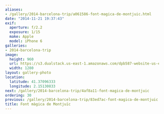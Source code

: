 ```yaml
---
aliases:
- /gallery/2014-barcelona-trip/a061586-font-magica-de-montjuic.html
date: "2014-11-21 19:37:43"
exif:
  aperture: f/2.2
  exposure: 1/15
  make: Apple
  model: iPhone 6
galleries:
- 2014-barcelona-trip
image:
  height: 960
  url: https://s3.dualstack.us-east-1.amazonaws.com/dpb587-website-us-east-1/asset/gallery/2014-barcelona-trip/a061586-font-magica-de-montjuic~1280.jpg
  width: 1280
layout: gallery-photo
location:
  latitude: 41.37096333
  longitude: 2.15130833
next: /gallery/2014-barcelona-trip/4af8a11-font-magica-de-montjuic
ordering: 30
previous: /gallery/2014-barcelona-trip/83ed7ac-font-magica-de-montjuic
title: Font màgica de Montjuïc
---
```

